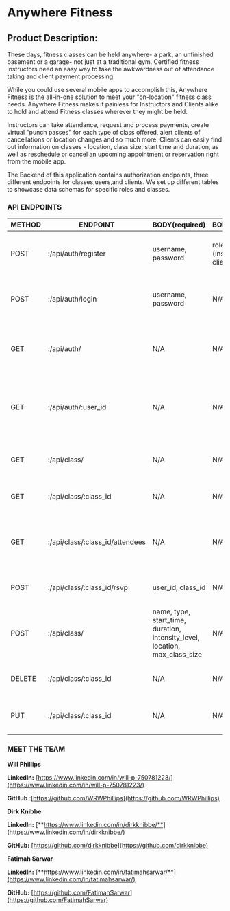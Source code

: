 # Anywhere Fitness
## **Product Description:**

These days, fitness classes can be held anywhere- a park, an unfinished basement or a garage- not just at a traditional gym. Certified fitness instructors need an easy way to take the awkwardness out of attendance taking and client payment processing.

While you could use several mobile apps to accomplish this, Anywhere Fitness is the all-in-one solution to meet your "on-location" fitness class needs. Anywhere Fitness makes it painless for Instructors and Clients alike to hold and attend Fitness classes wherever they might be held.

Instructors can take attendance, request and process payments, create virtual "punch passes" for each type of class offered, alert clients of cancellations or location changes and so much more. Clients can easily find out information on classes - location, class size, start time and duration, as well as reschedule or cancel an upcoming appointment or reservation right from the mobile app.

The Backend of this application contains authorization endpoints, three different endpoints for classes,users,and clients. We set up different tables to showcase data schemas for specific roles and classes.

### **API ENDPOINTS**

| METHOD | ENDPOINT                        | BODY(required)                                                               | BODY(optional)                   | NOTES                                                         |
|--------|---------------------------------|------------------------------------------------------------------------------|----------------------------------|---------------------------------------------------------------|
| POST   | :/api/auth/register             | username, password                                                           | role_name (instructor or client) | If no role name specified defaults to client.                 |
| POST   | :/api/auth/login                | username, password                                                           | N/A                              | Issues JWT to be placed in auth header.                       |
| GET    | :/api/auth/                     | N/A                                                                          | N/A                              | Requires JWT with role of instructor,  returns list of users. |
| GET    | :/api/auth/:user_id             | N/A                                                                          | N/A                              | Requires JWT with role of instructor,  returns user details.  |
|        |                                 |                                                                              |                                  |                                                               |
| GET    | :/api/class/                    | N/A                                                                          | N/A                              | Restricted, requires valid JWT Header                         |
| GET    | :/api/class/:class_id           | N/A                                                                          | N/A                              | Restricted, requires valid JWT Header                         |
| GET    | :/api/class/:class_id/attendees | N/A                                                                          | N/A                              | Requires JWT with role of instructor,  returns list of users. |
| POST   | :/api/class/:class_id/rsvp      | user_id, class_id                                                            | N/A                              | Requires JWT with role of client.                             |
| POST   | :/api/class/                    | name, type, start_time, duration,  intensity_level, location, max_class_size | N/A                              | Requires JWT with role of instructor.                         |
| DELETE | :/api/class/:class_id           | N/A                                                                          | N/A                              | Requires JWT with role of instructor.                         |
| PUT    | :/api/class/:class_id           | N/A                                                                          | N/A                              | Requires JWT with role of instructor.                         |

### **MEET THE TEAM**

**Will Phillips**

**LinkedIn:** [https://www.linkedin.com/in/will-p-750781223/](https://www.linkedin.com/in/will-p-750781223/)

**GitHub** :[https://github.com/WRWPhillips](https://github.com/WRWPhillips)

**Dirk Knibbe**

**LinkedIn:** [**https://www.linkedin.com/in/dirkknibbe/**](https://www.linkedin.com/in/dirkknibbe/)

**GitHub:** [https://github.com/dirkknibbe](https://github.com/dirkknibbe)

**Fatimah Sarwar**

**LinkedIn:** [**https://www.linkedin.com/in/fatimahsarwar/**](https://www.linkedin.com/in/fatimahsarwar/)

**GitHub:** [https://github.com/FatimahSarwar](https://github.com/FatimahSarwar)

